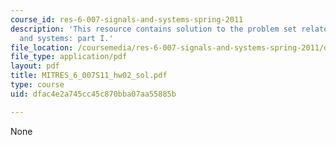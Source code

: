 ```yaml
---
course_id: res-6-007-signals-and-systems-spring-2011
description: 'This resource contains solution to the problem set related to signals
  and systems: part I.'
file_location: /coursemedia/res-6-007-signals-and-systems-spring-2011/dfac4e2a745cc45c870bba07aa55885b_MITRES_6_007S11_hw02_sol.pdf
file_type: application/pdf
layout: pdf
title: MITRES_6_007S11_hw02_sol.pdf
type: course
uid: dfac4e2a745cc45c870bba07aa55885b

---
```

None